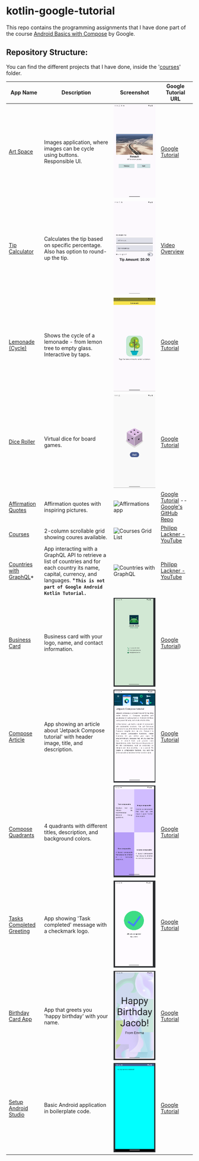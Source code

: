 # kotlin-google-tutorial
This repo contains the programming assignments that I have done part of the course [Android Basics with Compose](https://developer.android.com/courses/android-basics-compose/course) by Google. 

## Repository Structure:
You can find the different projects that I have done, inside the '[courses](courses)' folder. 


| App Name                                                                                        | Description                                                                                                                                                                                     | Screenshot                                                                       | Google Tutorial URL                                                                                                                                                                                                                                                                                                                                                                                                                                                                              |
|-------------------------------------------------------------------------------------------------|-------------------------------------------------------------------------------------------------------------------------------------------------------------------------------------------------|----------------------------------------------------------------------------------|--------------------------------------------------------------------------------------------------------------------------------------------------------------------------------------------------------------------------------------------------------------------------------------------------------------------------------------------------------------------------------------------------------------------------------------------------------------------------------------------------|
| [Art Space](courses/5-interacting_with_ui_and_state/2-art_space)                                | Images application, where images can be cycle using buttons. Responsible UI.                                                                                                                    | ![Art Space demo GIF](resources/gifs/unit2/4-art_space_app.gif)                  | [Google Tutorial](https://developer.android.com/codelabs/basic-android-kotlin-compose-art-space?continue=https%3A%2F%2Fdeveloper.android.com%2Fcourses%2Fpathways%2Fandroid-basics-compose-unit-2-pathway-3%23codelab-https%3A%2F%2Fdeveloper.android.com%2Fcodelabs%2Fbasic-android-kotlin-compose-art-space#3)                                                                                                                                                                                 |
| [Tip Calculator](courses/5-interacting_with_ui_and_state/1-tip_calculator)                      | Calculates the tip based on specific percentage. Also has option to round-up the tip.                                                                                                           | ![Tip Calculator demo GIF](resources/gifs/unit2/3-tip_calculator.gif)            | [Video Overview](https://www.youtube.com/watch?v=Rivh4abaYzg)                                                                                                                                                                                                                                                                                                                                                                                                                                    |
| [Lemonade (Cycle)](courses/4-add_a_button_to_an_app/2-lemonade)                                 | Shows the cycle of a lemonade - from lemon tree to empty glass. Interactive by taps.                                                                                                            | ![Lemonade Cycles](resources/gifs/unit2/2-lemonade_gif.gif)                      | [Google Tutorial](https://developer.android.com/codelabs/basic-android-kotlin-compose-button-click-practice-problem?continue=https%3A%2F%2Fdeveloper.android.com%2Fcourses%2Fpathways%2Fandroid-basics-compose-unit-2-pathway-2%23codelab-https%3A%2F%2Fdeveloper.android.com%2Fcodelabs%2Fbasic-android-kotlin-compose-button-click-practice-problem#1)                                                                                                                                         |
| [Dice Roller](courses/4-add_a_button_to_an_app/1-dice_roller)                                   | Virtual dice for board games.                                                                                                                                                                   | ![Dice Roller](resources/gifs/unit2/1-dice_roller_gif.gif)                       | [Google Tutorial](https://developer.android.com/codelabs/basic-android-kotlin-compose-build-a-dice-roller-app?continue=https%3A%2F%2Fdeveloper.android.com%2Fcourses%2Fpathways%2Fandroid-basics-compose-unit-2-pathway-2%23codelab-https%3A%2F%2Fdeveloper.android.com%2Fcodelabs%2Fbasic-android-kotlin-compose-build-a-dice-roller-app#0)                                                                                                                                                     |
| [Affirmation Quotes](courses/6-unit_3-display_lists_and_use_material_design/2-affirmations_app) | Affirmation quotes with inspiring pictures.                                                                                                                                                     | ![Affirmations app](resources/gifs/unit3/1-affirmations_app.gif)                 | [Google Tutorial](https://developer.android.com/codelabs/basic-android-kotlin-compose-training-add-scrollable-list?continue=https%3A%2F%2Fdeveloper.android.com%2Fcourses%2Fpathways%2Fandroid-basics-compose-unit-3-pathway-2%23codelab-https%3A%2F%2Fdeveloper.android.com%2Fcodelabs%2Fbasic-android-kotlin-compose-training-add-scrollable-list#0)  --  [Google's GitHub Repo](https://github.com/google-developer-training/basic-android-kotlin-compose-training-affirmations/tree/starter) |
| [Courses](courses/6-unit_3-display_lists_and_use_material_design/3-courses)                     | 2-column scrollable grid showing coures available.                                                                                                                                              | ![Courses Grid List](resources/gifs/unit3/2-courses_app.gif)                | [Philipp Lackner - YouTube](https://developer.android.com/codelabs/basic-android-kotlin-compose-practice-grid?continue=https%3A%2F%2Fdeveloper.android.com%2Fcourses%2Fpathways%2Fandroid-basics-compose-unit-3-pathway-2%23codelab-https%3A%2F%2Fdeveloper.android.com%2Fcodelabs%2Fbasic-android-kotlin-compose-practice-grid#0)                                                                                                                                                               |
| [Countries with GraphQL](https://github.com/jjose14-Jacob-Jose/GraphQlCountriesApp)*            | App interacting with a GraphQL API to retrieve a list of countries and for each country its name, capital, currency, and languages.  ***`This is not part of Google Android Kotlin Tutorial.`** | ![Countries with GraphQL](resources/gifs/miscellaneous/1-countries_app-philipplackner.gif)                      | [Philipp Lackner - YouTube](https://www.youtube.com/watch?v=ME3LH2bib3g)                                                                                                                                                                        |
| [Business Card](courses/2-build_a_basic_layout/5-business_card)                                 | Business card with your logo, name, and contact information.                                                                                                                                    | ![Business Card](resources/images/2_5-Business_Card.png)                         | [Google Tutorial](https://developer.android.com/codelabs/basic-android-kotlin-compose-business-card?continue=https%3A%2F%2Fdeveloper.android.com%2Fcourses%2Fpathways%2Fandroid-basics-compose-unit-1-pathway-3%23codelab-https%3A%2F%2Fdeveloper.android.com%2Fcodelabs%2Fbasic-android-kotlin-compose-business-card#0))                                                                                                                                                                        |
| [Compose Article](courses/2-build_a_basic_layout/2-compose_preview)                             | App showing an article about 'Jetpack Compose tutorial' with header image, title, and description.                                                                                              | ![Compose Article App](resources/images/2_2-Compose_preview-Jetpack_Compose.png) | [Google Tutorial](https://developer.android.com/codelabs/basic-android-kotlin-compose-composables-practice-problems?continue=https%3A%2F%2Fdeveloper.android.com%2Fcourses%2Fpathways%2Fandroid-basics-compose-unit-1-pathway-3%23codelab-https%3A%2F%2Fdeveloper.android.com%2Fcodelabs%2Fbasic-android-kotlin-compose-composables-practice-problems#1)                                                                                                                                         |
| [Compose Quadrants](courses/2-build_a_basic_layout/4-compose_quadrant)                          | 4 quadrants with different titles, description, and background colors.                                                                                                                          | ![Compose Quadrants](resources/images/2_4-Compose_quadrants.png)                 | [Google Tutorial](https://developer.android.com/codelabs/basic-android-kotlin-compose-business-card?continue=https%3A%2F%2Fdeveloper.android.com%2Fcourses%2Fpathways%2Fandroid-basics-compose-unit-1-pathway-3%23codelab-https%3A%2F%2Fdeveloper.android.com%2Fcodelabs%2Fbasic-android-kotlin-compose-business-card#0)                                                                                                                                                                         |
| [Tasks Completed Greeting](courses/2-build_a_basic_layout/3-task_manager)                       | App showing 'Task completed' message with a checkmark logo.                                                                                                                                     | ![Tasks Completed Greeting](resources/images/2_3-Tasks_Completed.png)            | [Google Tutorial](https://developer.android.com/codelabs/basic-android-kotlin-compose-composables-practice-problems?continue=https%3A%2F%2Fdeveloper.android.com%2Fcourses%2Fpathways%2Fandroid-basics-compose-unit-1-pathway-3%23codelab-https%3A%2F%2Fdeveloper.android.com%2Fcodelabs%2Fbasic-android-kotlin-compose-composables-practice-problems#2)                                                                                                                                         |
| [Birthday Card App](courses/2-build_a_basic_layout/1-birthday_card)                             | App that greets you 'happy birthday' with your name.                                                                                                                                            | ![Birthday Card App](resources/images/2_1-Happy_birthday_greeting_card.png)      | [Google Tutorial](https://developer.android.com/codelabs/basic-android-kotlin-compose-text-composables?continue=https%3A%2F%2Fdeveloper.android.com%2Fcourses%2Fpathways%2Fandroid-basics-compose-unit-1-pathway-3%23codelab-https%3A%2F%2Fdeveloper.android.com%2Fcodelabs%2Fbasic-android-kotlin-compose-text-composables#8)                                                                                                                                                                   |
| [Setup Android Studio](courses/1-setup_android_studio)                                          | Basic Android application in boilerplate code.                                                                                                                                                  | ![First Android App](resources/images/1_1-setup_android_studio.png)              | [Google Tutorial ](https://developer.android.com/codelabs/basic-android-kotlin-compose-emulator?continue=https%3A%2F%2Fdeveloper.android.com%2Fcourses%2Fpathways%2Fandroid-basics-compose-unit-1-pathway-2%23codelab-https%3A%2F%2Fdeveloper.android.com%2Fcodelabs%2Fbasic-android-kotlin-compose-emulator#2)                                                                                                                                                                                  |